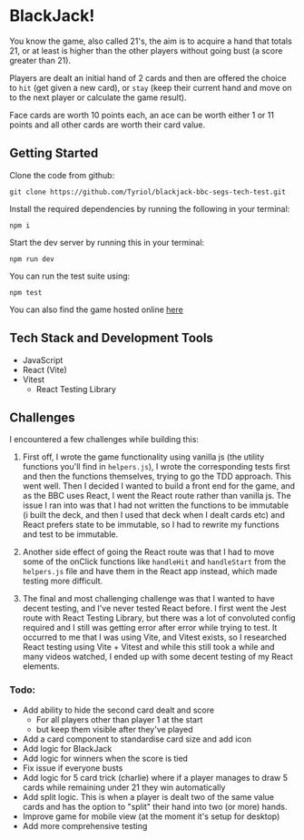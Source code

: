 # BlackJack!

You know the game, also called 21's, the aim is to acquire a hand that totals 21, or at least is higher than the other players without going bust (a score greater than 21).

Players are dealt an initial hand of 2 cards and then are offered the choice to `hit` (get given a new card), or `stay` (keep their current hand and move on to the next player or calculate the game result).

Face cards are worth 10 points each, an ace can be worth either 1 or 11 points and all other cards are worth their card value.

## Getting Started

Clone the code from github:

```
git clone https://github.com/Tyriol/blackjack-bbc-segs-tech-test.git
```

Install the required dependencies by running the following in your terminal:

```
npm i
```

Start the dev server by running this in your terminal:

```
npm run dev
```

You can run the test suite using:

```
npm test
```

You can also find the game hosted online [here](https://blackjack.saffagonerogue.me)

## Tech Stack and Development Tools

- JavaScript
- React (Vite)
- Vitest
  - React Testing Library

## Challenges

I encountered a few challenges while building this:

1. First off, I wrote the game functionality using vanilla js (the utility functions you'll find in `helpers.js`), I wrote the corresponding tests first and then the functions themselves, trying to go the TDD approach. This went well. Then I decided I wanted to build a front end for the game, and as the BBC uses React, I went the React route rather than vanilla js.
   The issue I ran into was that I had not written the functions to be immutable (i built the deck, and then I used that deck when I dealt cards etc) and React prefers state to be immutable, so I had to rewrite my functions and test to be immutable.

2. Another side effect of going the React route was that I had to move some of the onClick functions like `handleHit` and `handleStart` from the `helpers.js` file and have them in the React app instead, which made testing more difficult.

3. The final and most challenging challenge was that I wanted to have decent testing, and I've never tested React before. I first went the Jest route with React Testing Library, but there was a lot of convoluted config required and I still was getting error after error while trying to test. It occurred to me that I was using Vite, and Vitest exists, so I researched React testing using Vite + Vitest and while this still took a while and many videos watched, I ended up with some decent testing of my React elements.

### Todo:

- Add ability to hide the second card dealt and score
  - For all players other than player 1 at the start
  - but keep them visible after they've played
- Add a card component to standardise card size and add icon
- Add logic for BlackJack
- Add logic for winners when the score is tied
- Fix issue if everyone busts
- Add logic for 5 card trick (charlie) where if a player manages to draw 5 cards while remaining under 21 they win automatically
- Add split logic. This is when a player is dealt two of the same value cards and has the option to "split" their hand into two (or more) hands.
- Improve game for mobile view (at the moment it's setup for desktop)
- Add more comprehensive testing
